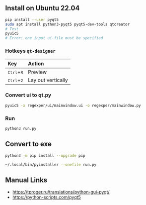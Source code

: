 ## Install on Ubuntu 22.04

``` sh
pip install --user pyqt5
sudo apt install python3-pyqt5 pyqt5-dev-tools qtcreator
# Test
pyuic5
# Error: one input ui-file must be specified
```


### Hotkeys `qt-designer`

|Key|Action
|:--|:--
|<kbd>Ctrl</kbd>+<kbd>R</kbd>|Preview
|<kbd>Ctrl</kbd>+<kbd>2</kbd>|Lay out vertically

### Convert ui to qt.py

``` sh
pyuic5 -x regexper/ui/mainwindow.ui -o regexper/mainwindow.py
```

### Run

``` sh
python3 run.py
```


## Convert to exe

``` sh
python3 -m pip install --upgrade pip

~/.local/bin/pyinstaller --onefile run.py
```

## Manual Links

* https://tproger.ru/translations/python-gui-pyqt/
* https://python-scripts.com/pyqt5
